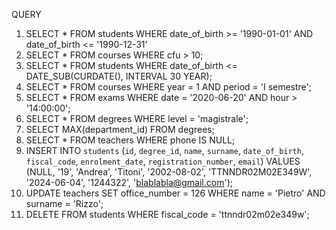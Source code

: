 QUERY
1) SELECT * FROM students WHERE date_of_birth >= '1990-01-01' AND date_of_birth <= '1990-12-31' 
2) SELECT * FROM courses WHERE cfu > 10;
3) SELECT * FROM students WHERE date_of_birth <= DATE_SUB(CURDATE(), INTERVAL 30 YEAR);
4) SELECT * FROM courses WHERE year = 1 AND period = 'I semestre';
5) SELECT * FROM exams WHERE date = '2020-06-20' AND hour > '14:00:00';
6) SELECT * FROM degrees WHERE level = 'magistrale';
7) SELECT MAX(department_id) FROM degrees;
8) SELECT * FROM teachers WHERE phone IS NULL;
9) INSERT INTO `students` (`id`, `degree_id`, `name`, `surname`, `date_of_birth`, `fiscal_code`, `enrolment_date`, `registration_number`, `email`) VALUES (NULL, '19', 'Andrea', 'Titoni', '2002-08-02', 'TTNNDR02M02E349W', '2024-06-04', '1244322', 'blablabla@gmail.com');
10) UPDATE teachers SET office_number = 126 WHERE name = 'Pietro' AND surname = 'Rizzo';
11) DELETE FROM students WHERE fiscal_code = 'ttnndr02m02e349w';